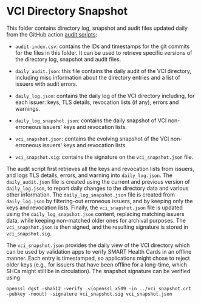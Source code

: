 # VCI Directory Snapshot

This folder contains directory log, snapshot and audit files updated daily from the GitHub action [audit scripts](https://github.com/the-commons-project/vci-directory/blob/main/.github/workflows/vci-directory-audit.yaml):

* `audit-index.csv`: contains the IDs and timestamps for the git commits for the files in this folder. It can be used to retrieve specific versions of the directory log, snapshot and audit files.

* `daily_audit.json`: this file contains the daily audit of the VCI directory, including misc information about the directory entries and a list of issuers with audit errors.

* `daily_log.json`: contains the daily log of the VCI directory including, for each issuer: keys, TLS details, revocation lists (if any), errors and warnings.

* `daily_log_snapshot.json`: contains the daily snapshot of VCI non-erroneous issuers' keys and revocation lists.

* `vci_snapshot.json`: contains the evolving snapshot of the VCI non-erroneous issuers' keys and revocation lists.

* `vci_snapshot.sig`: contains the signature on the `vci_snapshot.json` file.

The audit script first retrieves all the keys and revocation lists from issuers, and logs TLS details, errors, and warning into `daily_log.json`. The `daily_audit.json` file is created using the current and previous version of `daily_log.json`, to report daily changes to the directory data and various other information. The `daily_log_snapshot.json` file is created from `daily_log.json` by filtering-out erroneous issuers, and by keeping only the keys and revocation lists. Finally, the `vci_snapshot.json` file is updated using the `daily_log_snapshot.json` content, replacing matching issuers data, while keeping non-matched older ones for archival purposes. The `vci_snapshot.json` is then signed, and the resulting signature is stored in `vci_snapshot.sig`.

The `vci_snapshot.json` provides the daily view of the VCI directory which can be used by validation apps to verify SMART Health Cards in an offline manner. Each entry is timestamped, so applications might chose to reject older keys (e.g., for issuers that have been offline for a long-time, which SHCs might still be in circulation). The snapshot signature can be verified using
```
openssl dgst -sha512 -verify  <(openssl x509 -in ../vci_snapshot.crt  -pubkey -noout) -signature vci_snapshot.sig vci_snapshot.json
```
